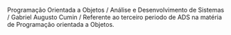 Programação Orientada a Objetos / Análise e Desenvolvimento de Sistemas / Gabriel Augusto Cumin / Referente ao terceiro periodo de ADS na matéria de Programação orientada a Objetos.
